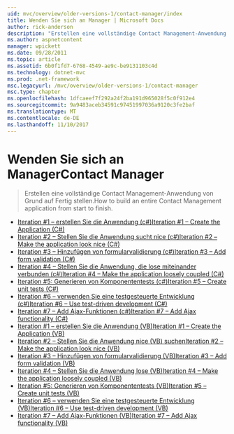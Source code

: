 ```yaml
---
uid: mvc/overview/older-versions-1/contact-manager/index
title: Wenden Sie sich an Manager | Microsoft Docs
author: rick-anderson
description: "Erstellen eine vollständige Contact Management-Anwendung von Grund auf Fertig stellen."
ms.author: aspnetcontent
manager: wpickett
ms.date: 09/28/2011
ms.topic: article
ms.assetid: 6b0f1fd7-6768-4549-ae9c-be9131103c4d
ms.technology: dotnet-mvc
ms.prod: .net-framework
msc.legacyurl: /mvc/overview/older-versions-1/contact-manager
msc.type: chapter
ms.openlocfilehash: 1dfcaeef7f292a24f2ba191d965028f5c0f912e4
ms.sourcegitcommit: 9a9483aceb34591c97451997036a9120c3fe2baf
ms.translationtype: MT
ms.contentlocale: de-DE
ms.lasthandoff: 11/10/2017
---
```

<a name="contact-manager"></a><span data-ttu-id="7f867-103">Wenden Sie sich an Manager</span><span class="sxs-lookup"><span data-stu-id="7f867-103">Contact Manager</span></span>
====================
> <span data-ttu-id="7f867-104">Erstellen eine vollständige Contact Management-Anwendung von Grund auf Fertig stellen.</span><span class="sxs-lookup"><span data-stu-id="7f867-104">How to build an entire Contact Management application from start to finish.</span></span>


- [<span data-ttu-id="7f867-105">Iteration #1 – erstellen Sie die Anwendung (c#)</span><span class="sxs-lookup"><span data-stu-id="7f867-105">Iteration #1 – Create the Application (C#)</span></span>](iteration-1-create-the-application-cs.md)
- [<span data-ttu-id="7f867-106">Iteration #2 – Stellen Sie die Anwendung sucht nice (c#)</span><span class="sxs-lookup"><span data-stu-id="7f867-106">Iteration #2 – Make the application look nice (C#)</span></span>](iteration-2-make-the-application-look-nice-cs.md)
- [<span data-ttu-id="7f867-107">Iteration #3 – Hinzufügen von formularvalidierung (c#)</span><span class="sxs-lookup"><span data-stu-id="7f867-107">Iteration #3 – Add form validation (C#)</span></span>](iteration-3-add-form-validation-cs.md)
- [<span data-ttu-id="7f867-108">Iteration #4 – Stellen Sie die Anwendung, die lose miteinander verbunden (c#)</span><span class="sxs-lookup"><span data-stu-id="7f867-108">Iteration #4 – Make the application loosely coupled (C#)</span></span>](iteration-4-make-the-application-loosely-coupled-cs.md)
- [<span data-ttu-id="7f867-109">Iteration #5: Generieren von Komponententests (c#)</span><span class="sxs-lookup"><span data-stu-id="7f867-109">Iteration #5 – Create unit tests (C#)</span></span>](iteration-5-create-unit-tests-cs.md)
- [<span data-ttu-id="7f867-110">Iteration #6 – verwenden Sie eine testgesteuerte Entwicklung (c#)</span><span class="sxs-lookup"><span data-stu-id="7f867-110">Iteration #6 – Use test-driven development (C#)</span></span>](iteration-6-use-test-driven-development-cs.md)
- [<span data-ttu-id="7f867-111">Iteration #7 – Add Ajax-Funktionen (c#)</span><span class="sxs-lookup"><span data-stu-id="7f867-111">Iteration #7 – Add Ajax functionality (C#)</span></span>](iteration-7-add-ajax-functionality-cs.md)
- [<span data-ttu-id="7f867-112">Iteration #1 – erstellen Sie die Anwendung (VB)</span><span class="sxs-lookup"><span data-stu-id="7f867-112">Iteration #1 – Create the Application (VB)</span></span>](iteration-1-create-the-application-vb.md)
- [<span data-ttu-id="7f867-113">Iteration #2 – Stellen Sie die Anwendung nice (VB) suchen</span><span class="sxs-lookup"><span data-stu-id="7f867-113">Iteration #2 – Make the application look nice (VB)</span></span>](iteration-2-make-the-application-look-nice-vb.md)
- [<span data-ttu-id="7f867-114">Iteration #3 – Hinzufügen von formularvalidierung (VB)</span><span class="sxs-lookup"><span data-stu-id="7f867-114">Iteration #3 – Add form validation (VB)</span></span>](iteration-3-add-form-validation-vb.md)
- [<span data-ttu-id="7f867-115">Iteration #4 – Stellen Sie die Anwendung lose (VB)</span><span class="sxs-lookup"><span data-stu-id="7f867-115">Iteration #4 – Make the application loosely coupled (VB)</span></span>](iteration-4-make-the-application-loosely-coupled-vb.md)
- [<span data-ttu-id="7f867-116">Iteration #5: Generieren von Komponententests (VB)</span><span class="sxs-lookup"><span data-stu-id="7f867-116">Iteration #5 – Create unit tests (VB)</span></span>](iteration-5-create-unit-tests-vb.md)
- [<span data-ttu-id="7f867-117">Iteration #6 – verwenden Sie eine testgesteuerte Entwicklung (VB)</span><span class="sxs-lookup"><span data-stu-id="7f867-117">Iteration #6 – Use test-driven development (VB)</span></span>](iteration-6-use-test-driven-development-vb.md)
- [<span data-ttu-id="7f867-118">Iteration #7 – Add Ajax-Funktionen (VB)</span><span class="sxs-lookup"><span data-stu-id="7f867-118">Iteration #7 – Add Ajax functionality (VB)</span></span>](iteration-7-add-ajax-functionality-vb.md)
